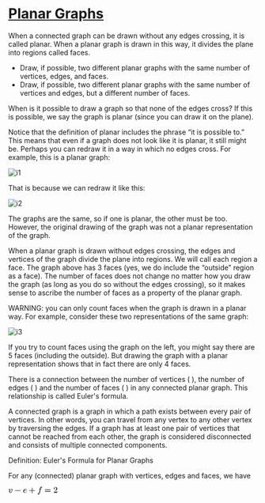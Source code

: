 # **[Planar Graphs](https://math.libretexts.org/Courses/Saint_Mary's_College_Notre_Dame_IN/SMC%3A_MATH_339_-_Discrete_Mathematics_(Rohatgi)/Text/5%3A_Graph_Theory/5.3%3A_Planar_Graphs)**

When a connected graph can be drawn without any edges crossing, it is called planar. When a planar graph is drawn in this way, it divides the plane into regions called faces.

- Draw, if possible, two different planar graphs with the same number of vertices, edges, and faces.
- Draw, if possible, two different planar graphs with the same number of vertices and edges, but a different number of faces.

When is it possible to draw a graph so that none of the edges cross? If this is possible, we say the graph is planar (since you can draw it on the plane).

Notice that the definition of planar includes the phrase “it is possible to.” This means that even if a graph does not look like it is planar, it still might be. Perhaps you can redraw it in a way in which no edges cross. For example, this is a planar graph:

![i1](https://math.libretexts.org/@api/deki/files/12850/image-101.svg?revision=1&size=bestfit&width=177&height=119)

That is because we can redraw it like this:

![i2](https://math.libretexts.org/@api/deki/files/12851/image-102.svg?revision=1&size=bestfit&width=200&height=160)

The graphs are the same, so if one is planar, the other must be too. However, the original drawing of the graph was not a planar representation of the graph.

When a planar graph is drawn without edges crossing, the edges and vertices of the graph divide the plane into regions. We will call each region a face. The graph above has 3 faces (yes, we do include the “outside” region as a face). The number of faces does not change no matter how you draw the graph (as long as you do so without the edges crossing), so it makes sense to ascribe the number of faces as a property of the planar graph.

WARNING: you can only count faces when the graph is drawn in a planar way. For example, consider these two representations of the same graph:

![i3](https://math.libretexts.org/@api/deki/files/12852/image-104.svg?revision=1&size=bestfit&width=132&height=132)

If you try to count faces using the graph on the left, you might say there are 5 faces (including the outside). But drawing the graph with a planar representation shows that in fact there are only 4 faces.

There is a connection between the number of vertices (
), the number of edges (
) and the number of faces (
) in any connected planar graph. This relationship is called Euler's formula.

A connected graph is a graph in which a path exists between every pair of vertices. In other words, you can travel from any vertex to any other vertex by traversing the edges. If a graph has at least one pair of vertices that cannot be reached from each other, the graph is considered disconnected and consists of multiple connected components.

Definition: Euler's Formula for Planar Graphs

For any (connected) planar graph with
 vertices,
 edges and
 faces, we have

<?xml version="1.0" encoding="UTF-8" standalone="no"?>
<svg xmlns="http://www.w3.org/2000/svg" width="13.08ex" height="2.059ex" viewBox="0 -705 5781.4 910" xmlns:xlink="http://www.w3.org/1999/xlink" aria-hidden="true" style="vertical-align: -0.464ex;"><defs><style>svg a{fill:blue;stroke:blue}[data-mml-node="merror"]>g{fill:red;stroke:red}[data-mml-node="merror"]>rect[data-background]{fill:yellow;stroke:none}[data-frame],[data-line]{stroke-width:70px;fill:none}.mjx-dashed{stroke-dasharray:140}.mjx-dotted{stroke-linecap:round;stroke-dasharray:0,140}use[data-c]{stroke-width:3px}</style><path id="MJX-181-NCM-I-1D463" d="M369 391C369 383 378 370 394 350C410 330 418 307 418 281C418 252 404 203 375 134C354 86 306 18 247 18C201 18 178 45 178 100C178 139 197 208 235 307C243 328 247 345 247 357C247 407 213 442 163 442C119 442 84 417 59 367C39 326 29 300 29 287C29 278 34 273 45 273C58 273 60 279 64 293C87 373 119 413 160 413C173 413 180 404 180 385C180 369 175 347 164 318C127 219 108 152 108 115C108 64 125 29 159 10C186-4 214-11 243-11C332-11 394 85 420 162C452 256 468 325 468 369C468 418 452 442 421 442C396 442 369 416 369 391Z"/><path id="MJX-181-NCM-N-2212" d="M698 270L80 270C64 270 56 263 56 250C56 237 64 230 80 230L698 230C714 230 722 237 722 250C722 262 710 270 698 270Z"/><path id="MJX-181-NCM-I-1D452" d="M124 129C124 153 129 186 139 227L188 227C253 227 303 235 339 250C372 264 394 284 405 309C412 326 415 342 415 355C415 410 363 442 307 442C268 442 229 432 190 412C113 372 46 281 46 171C46 69 105-11 204-11C257-11 304 2 345 27C379 48 404 69 420 90C427 99 430 106 430 109C430 120 425 126 414 126C409 126 404 122 398 114C365 70 324 42 277 30C246 22 223 18 206 18C149 18 124 72 124 129M375 355C375 289 311 256 182 256L147 256C166 322 194 366 232 387C262 404 287 413 307 413C343 413 375 391 375 355Z"/><path id="MJX-181-NCM-N-2B" d="M698 274L413 274L413 559C413 575 405 583 389 583C373 583 365 575 365 559L365 274L80 274C64 274 56 266 56 250C56 234 64 226 80 226L365 226L365-59C365-75 373-83 389-83C405-83 413-75 413-59L413 226L698 226C714 226 722 234 722 250C722 263 711 274 698 274Z"/><path id="MJX-181-NCM-I-1D453" d="M552 633C552 677 509 705 462 705C400 705 357 665 334 586C329 568 318 517 302 433L237 433C215 433 204 432 204 411C204 400 214 395 235 395L295 395L222 8C211-49 201-91 192-119C180-156 163-175 141-175C126-175 114-171 103-164C135-159 151-140 151-108C151-82 138-69 111-69C77-69 53-99 53-133C53-177 94-205 141-205C166-205 189-195 208-174C240-141 265-94 283-31C294 8 304 46 311 84L369 395L451 395C474 395 484 396 484 419C484 428 474 433 454 433L377 433C383 474 411 625 420 644C430 665 444 675 462 675C477 675 490 671 501 664C470 657 454 639 454 608C454 582 467 569 494 569C528 569 552 599 552 633Z"/><path id="MJX-181-NCM-N-3D" d="M698 367L80 367C64 367 56 359 56 344C56 329 64 321 80 321L698 321C714 321 722 329 722 344C722 356 711 367 698 367M698 179L80 179C64 179 56 171 56 156C56 141 64 133 80 133L698 133C714 133 722 141 722 156C722 169 711 179 698 179Z"/><path id="MJX-181-NCM-N-32" d="M237 666C186 666 143 648 106 612C69 576 50 534 50 483C50 449 75 424 106 424C136 424 161 450 161 480C161 513 137 536 105 536C102 536 100 536 98 535C117 584 161 627 224 627C306 627 352 556 352 470C352 403 318 331 250 255L62 43C49 28 50 29 50 0L421 0L450 180L417 180C409 129 402 100 396 91C391 86 361 84 306 84L139 84L236 179C304 243 390 312 419 365C439 400 449 435 449 470C449 588 357 666 237 666Z"/></defs><g stroke="black" fill="black" stroke-width="0" transform="scale(1,-1)"><g data-mml-node="math" class=""><g data-mml-node="mrow"><g data-mml-node="mrow"><g data-mml-node="mi"><use data-c="1D463" xmlns:xlink="http://www.w3.org/1999/xlink" xlink:href="#MJX-181-NCM-I-1D463"/></g><g data-mml-node="mo" transform="translate(707.2,0)"><use data-c="2212" xmlns:xlink="http://www.w3.org/1999/xlink" xlink:href="#MJX-181-NCM-N-2212"/></g><g data-mml-node="mi" transform="translate(1707.4,0)"><use data-c="1D452" xmlns:xlink="http://www.w3.org/1999/xlink" xlink:href="#MJX-181-NCM-I-1D452"/></g></g><g data-mml-node="mo" transform="translate(2395.7,0)"><use data-c="2B" xmlns:xlink="http://www.w3.org/1999/xlink" xlink:href="#MJX-181-NCM-N-2B"/></g><g data-mml-node="mi" transform="translate(3395.9,0)"><use data-c="1D453" xmlns:xlink="http://www.w3.org/1999/xlink" xlink:href="#MJX-181-NCM-I-1D453"/></g></g><g data-mml-node="mo" transform="translate(4225.7,0)"><use data-c="3D" xmlns:xlink="http://www.w3.org/1999/xlink" xlink:href="#MJX-181-NCM-N-3D"/></g><g data-mml-node="mn" transform="translate(5281.4,0)"><use data-c="32" xmlns:xlink="http://www.w3.org/1999/xlink" xlink:href="#MJX-181-NCM-N-32"/></g></g></g></svg>
